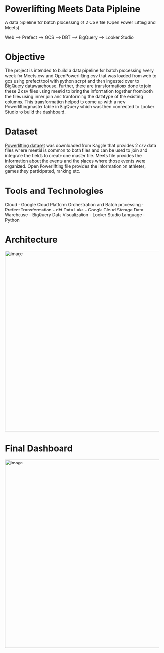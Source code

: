 # Powerlifting Meets Data Pipleine

A data pipleline for batch processing of 2 CSV file (Open Power Lifting and Meets)

Web --> Prefect --> GCS --> DBT --> BigQuery --> Looker Studio

# Objective

The project is intended to build a data pipeline for batch processing every week for Meets.csv and OpenPowerlifting.csv that was loaded from web to gcs using prefect tool with python script and then ingested over to BigQuery datawarehouse. Further, there are transformationx done to join these 2 csv files using meetid to bring the information together from both the files using inner join and tranforming the datatype of the existing columns. This transformation helped to come up with a new Powerliftingmaster table in BigQuery which was then connected to Looker Studio to build the dashboard.

# Dataset

[Powerlifting dataset](https://www.kaggle.com/datasets/dansbecker/powerlifting-database/code?resource=download) was downloaded from Kaggle that provides 2 csv data files where meetid is common to both files and can be used to join and integrate the fields to create one master file. Meets file provides the information about the events and the places where those events were organized. Open Powerlifting file provides the information on athletes, games they participated, ranking etc. 

# Tools and Technologies

Cloud - Google Cloud Platform
Orchestration and Batch processing - Prefect
Transformation - dbt
Data Lake - Google Cloud Storage
Data Warehouse - BigQuery
Data Visualization - Looker Studio
Language - Python

# Architecture

<img width="592" alt="image" src="https://user-images.githubusercontent.com/123493239/230129451-4be2774f-9c24-4412-a8b2-2e9b77e9a935.png">

# Final Dashboard

<img width="617" alt="image" src="https://user-images.githubusercontent.com/123493239/230129925-49634466-2618-4b3e-bba9-33cfdc0a2504.png">

